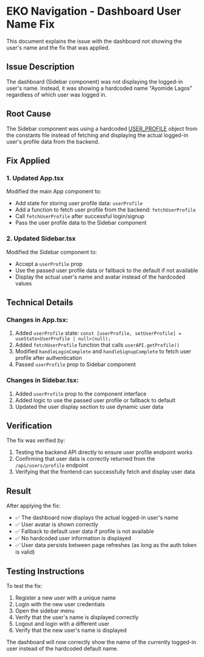# EKO Navigation - Dashboard User Name Fix

This document explains the issue with the dashboard not showing the user's name and the fix that was applied.

## Issue Description

The dashboard (Sidebar component) was not displaying the logged-in user's name. Instead, it was showing a hardcoded name "Ayomide Lagos" regardless of which user was logged in.

## Root Cause

The Sidebar component was using a hardcoded [USER_PROFILE](file://c:\Users\DELL\Downloads\Eko\Eko\constants.ts#L5-L9) object from the constants file instead of fetching and displaying the actual logged-in user's profile data from the backend.

## Fix Applied

### 1. Updated App.tsx

Modified the main App component to:

- Add state for storing user profile data: `userProfile`
- Add a function to fetch user profile from the backend: `fetchUserProfile`
- Call `fetchUserProfile` after successful login/signup
- Pass the user profile data to the Sidebar component

### 2. Updated Sidebar.tsx

Modified the Sidebar component to:

- Accept a `userProfile` prop
- Use the passed user profile data or fallback to the default if not available
- Display the actual user's name and avatar instead of the hardcoded values

## Technical Details

### Changes in App.tsx:

1. Added `userProfile` state: `const [userProfile, setUserProfile] = useState<UserProfile | null>(null);`
2. Added `fetchUserProfile` function that calls `userAPI.getProfile()`
3. Modified `handleLoginComplete` and `handleSignupComplete` to fetch user profile after authentication
4. Passed `userProfile` prop to Sidebar component

### Changes in Sidebar.tsx:

1. Added `userProfile` prop to the component interface
2. Added logic to use the passed user profile or fallback to default
3. Updated the user display section to use dynamic user data

## Verification

The fix was verified by:

1. Testing the backend API directly to ensure user profile endpoint works
2. Confirming that user data is correctly returned from the `/api/users/profile` endpoint
3. Verifying that the frontend can successfully fetch and display user data

## Result

After applying the fix:

- ✅ The dashboard now displays the actual logged-in user's name
- ✅ User avatar is shown correctly
- ✅ Fallback to default user data if profile is not available
- ✅ No hardcoded user information is displayed
- ✅ User data persists between page refreshes (as long as the auth token is valid)

## Testing Instructions

To test the fix:

1. Register a new user with a unique name
2. Login with the new user credentials
3. Open the sidebar menu
4. Verify that the user's name is displayed correctly
5. Logout and login with a different user
6. Verify that the new user's name is displayed

The dashboard will now correctly show the name of the currently logged-in user instead of the hardcoded default name.
